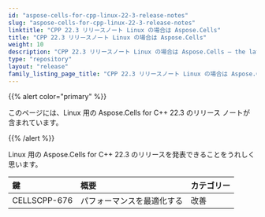 ```yaml
---
id: "aspose-cells-for-cpp-linux-22-3-release-notes"
slug: "aspose-cells-for-cpp-linux-22-3-release-notes"
linktitle: "CPP 22.3 リリースノート Linux の場合は Aspose.Cells"
title: "CPP 22.3 リリースノート Linux の場合は Aspose.Cells"
weight: 10
description: "CPP 22.3 リリースノート Linux の場合は Aspose.Cells – the latest updates and fixes."
type: "repository"
layout: "release"
family_listing_page_title: "CPP 22.3 リリースノート Linux の場合は Aspose.Cells"
---
```

{{% alert color="primary" %}}

このページには、Linux 用の Aspose.Cells for C++ 22.3 のリリース ノートが含まれています。

{{% /alert %}}

Linux 用の Aspose.Cells for C++ 22.3 のリリースを発表できることをうれしく思います。

|**鍵**|**概要**|**カテゴリー**|
|:- |:- |:- |
|CELLSCPP-676|パフォーマンスを最適化する|改善|
